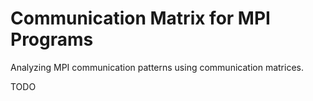 # Communication Matrix for MPI Programs

Analyzing MPI communication patterns using communication matrices.

TODO
